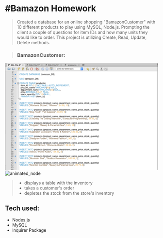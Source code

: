 #Bamazon Homework
=============

>  Created a database for an online shopping "BamazonCustomer" with 10 different products to play using MySQL, Node.js. Prompting the client a couple of questions for item IDs and how many units they would like to order. This project is utilizing Create, Read, Update, Delete methods.

> ### BamazonCustomer:


![mySQL image](/Database.png)
![animated_node](/giphy.gif)


> * displays a table with the inventory
> * takes a customer's order
> * depletes the stock from the store's inventory


Tech used:
---------- 
* Nodes.js
* MySQL
* Inquirer Package


